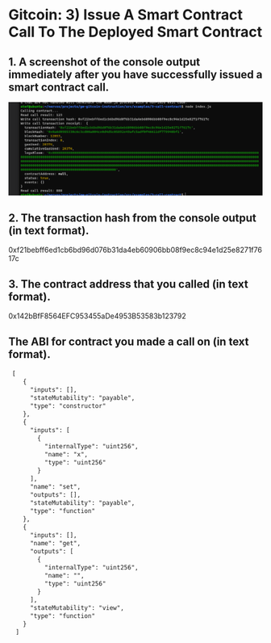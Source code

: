 # Gitcoin: 3) Issue A Smart Contract Call To The Deployed Smart Contract

## 1. A screenshot of the console output immediately after you have successfully issued a smart contract call.
![](contractCall.png)

## 2. The transaction hash from the console output (in text format).

0xf21bebff6ed1cb6bd96d076b31da4eb60906bb08f9ec8c94e1d25e8271f7617c

## 3. The contract address that you called (in text format).

0x142bBfF8564EFC953455aDe4953B53583b123792

## The ABI for contract you made a call on (in text format).
```
 [
    {
      "inputs": [],
      "stateMutability": "payable",
      "type": "constructor"
    },
    {
      "inputs": [
        {
          "internalType": "uint256",
          "name": "x",
          "type": "uint256"
        }
      ],
      "name": "set",
      "outputs": [],
      "stateMutability": "payable",
      "type": "function"
    },
    {
      "inputs": [],
      "name": "get",
      "outputs": [
        {
          "internalType": "uint256",
          "name": "",
          "type": "uint256"
        }
      ],
      "stateMutability": "view",
      "type": "function"
    }
  ]
